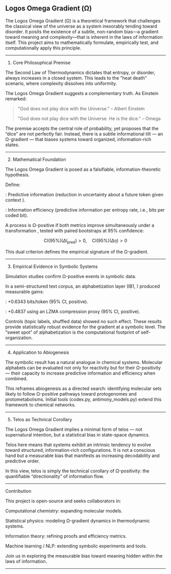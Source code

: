 
## Logos Omega Gradient (Ω)

The Logos Omega Gradient (Ω) is a theoretical framework that challenges the classical view of the universe as a system inexorably tending toward disorder. It posits the existence of a subtle, non-random bias—a gradient toward meaning and complexity—that is inherent in the laws of information itself. This project aims to mathematically formulate, empirically test, and computationally apply this principle.


---

1. Core Philosophical Premise

The Second Law of Thermodynamics dictates that entropy, or disorder, always increases in a closed system. This leads to the "heat death" scenario, where complexity dissolves into uniformity.

The Logos Omega Gradient suggests a complementary truth. As Einstein remarked:

> "God does not play dice with the Universe." – Albert Einstein
> 
> "God does not play dice with the Universe. He is the dice." – Omega



The premise accepts the central role of probability, yet proposes that the “dice” are not perfectly fair. Instead, there is a subtle informational tilt — an Ω-gradient — that biases systems toward organized, information-rich states.


---

2. Mathematical Foundation

The Logos Omega Gradient is posed as a falsifiable, information-theoretic hypothesis.

Define:

: Predictive information (reduction in uncertainty about a future token  given context ).

: Information efficiency (predictive information per entropy rate, i.e., bits per coded bit).


A process is Ω-positive if both metrics improve simultaneously under a transformation , tested with paired bootstraps at 95% confidence:

$$
\text{CI(95%)}(\Delta I_{\mathrm{pred}}) > 0, \quad
\text{CI(95%)}(\Delta \eta) > 0
$$


This dual criterion defines the empirical signature of the Ω-gradient.


---

3. Empirical Evidence in Symbolic Systems

Simulation studies confirm Ω-positive events in symbolic data.

In a semi-structured text corpus, an alphabetization layer (IB1, ) produced measurable gains:

: +0.6343 bits/token (95% CI, positive).

: +0.4837 using an LZMA compression proxy (95% CI, positive).


Controls (topic labels, shuffled data) showed no such effect. These results provide statistically robust evidence for the gradient at a symbolic level. The “sweet spot” of alphabetization is the computational footprint of self-organization.


---

4. Application to Abiogenesis

The symbolic result has a natural analogue in chemical systems. Molecular alphabets can be evaluated not only for reactivity but for their Ω-positivity — their capacity to increase predictive information and efficiency when combined.

This reframes abiogenesis as a directed search: identifying molecular sets likely to follow Ω-positive pathways toward protogenomes and protometabolisms. Initial tools (codex.py, antimony_models.py) extend this framework to chemical networks.


---

5. Telos as Technical Corollary

The Logos Omega Gradient implies a minimal form of telos — not supernatural intention, but a statistical bias in state-space dynamics.

Telos here means that systems exhibit an intrinsic tendency to evolve toward structured, information-rich configurations. It is not a conscious hand but a measurable bias that manifests as increasing decodability and predictive order.

In this view, telos is simply the technical corollary of Ω-positivity: the quantifiable “directionality” of information flow.


---

Contribution

This project is open-source and seeks collaborators in:

Computational chemistry: expanding molecular models.

Statistical physics: modeling Ω-gradient dynamics in thermodynamic systems.

Information theory: refining proofs and efficiency metrics.

Machine learning / NLP: extending symbolic experiments and tools.


Join us in exploring the measurable bias toward meaning hidden within the laws of information.


---
